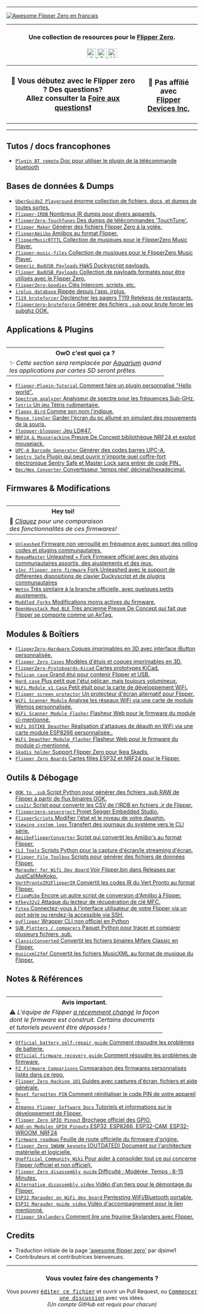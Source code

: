 <hr>

<a href="https://github.com/flipperzerofrancophone/awesome-flipperzero-french/">
  <img src="https://user-images.githubusercontent.com/8518150/158502722-2532719c-a680-4405-b230-d45474a5decd.png" align="center" alt="Awesome Flipper Zero en français" title="Awesome Flipper Zero en français">
</a>

<hr>

<h3 align="center">
  Une collection de resources pour le <a href="https://flipperzero.one">Flipper Zero</a>.<br><br>
  <a href="#">
    <img src="https://awesome.re/badge.svg" alt="Awesome" height=24>
    <img src="https://img.shields.io/badge/Powered%20by-Dolphins-blue" alt="Powered by dolphins" height=24>
    <img src="https://img.shields.io/badge/Hack-The%20Planet-orange" alt="Hack the planet" height=24>
  </a>
</h3>

<table align="center"><tr>
  <td>
    <h3 align="center">
    👋 Vous d&eacute;butez avec le Flipper zero ? Des questions?<br>
    Allez consulter la <a href="https://github.com/flipperzerofrancophone/awesome-flipperzero-french/blob/main/FAQ.md">Foire aux questions</a>❗
    </h3>
  </td>
  <td>
    <h3 align="center">
    🚫 Pas affili&eacute; avec<br>
    <a href="https://www.flipperdevices.com/">Flipper Devices Inc.</a>
    </h3>
  </td>
</tr></table>

<hr>

<!-- DO NOT MODIFY ABOVE -->

## Tutos / docs francophones

- [`Plugin BT remote` Doc pour utiliser le plugin de la télécommande bluetooth](https://github.com/flipperzerofrancophone/awesome-flipperzero-french/blob/main/T%C3%A9l%C3%A9commandeBluetooth.md)

## Bases de données & Dumps

- [`UberGuidoZ Playground` &eacute;norme collection de fichiers, docs, et dumps de toutes sortes.](https://github.com/UberGuidoZ/Flipper)
- [`Flipper-IRDB` Nombreux IR dumps pour divers appareils.](https://github.com/logickworkshop/Flipper-IRDB)
- [`FlipperZero-TouchTunes` Des dumps de t&eacute;l&eacute;commandes 'TouchTune'.](https://github.com/jimilinuxguy/flipperzero-touchtunes)
- [`Flipper Maker` G&eacute;n&eacute;rer des fichiers Flipper Zero &agrave; la vol&eacute;e.](https://flippermaker.github.io/)
- [`FlipperAmiibo` Amiibos au format Flipper.](https://github.com/Gioman101/FlipperAmiibo)
- [`FlipperMusicRTTTL` Collection de musiques pour le FlipperZero Music Player.](https://github.com/neverfa11ing/FlipperMusicRTTTL)
- [`flipper-music-files` Collection de musiques pour le FlipperZero Music Player.](https://github.com/Tonsil/flipper-music-files)
- [`Generic BadUSB Payloads` Hak5 Duckyscript payloads.](https://github.com/nocomp/Flipper_Zero_Badusb_hack5_payloads)
- [`Flipper BadUSB Payloads` Collection de payloads format&eacute;s pour &ecirc;tre utilis&eacute;s avec le Flipper Zero.](https://github.com/I-Am-Jakoby/Flipper-Zero-BadUSB)
- [`FlipperZero-Goodies` Cl&eacute;s Intercom, scripts, etc.](https://github.com/wetox-team/flipperzero-goodies)
- [`irplus database` Ripp&eacute;e depuis l'app. irplus.](https://github.com/sasiplavnik/Flipper-IRDB)
- [`T119 bruteforcer` D&eacute;clencher les pagers T119 Retekess de restaurants.](https://github.com/xb8/t119bruteforcer)
- [`flipperzero-bruteforce` Générer des fichiers `.sub` pour brute forcer les subghz OOK.](https://github.com/tobiabocchi/flipperzero-bruteforce)

## Applications & Plugins

<table align="right">
  <tr><th><strong>OwO c'est quoi &ccedil;a ?</strong></th></tr>
  <tr><td>✨ <em>Cette section sera remplac&eacute;e par <a href="https://github.com/flipper-aquarium">Aquarium</a> quand<br> les applications par cartes SD seront pr&ecirc;tes.</em></td></tr>
</table>

- [`Flipper-Plugin-Tutorial` Comment faire un plugin personnalis&eacute; "Hello world".](https://github.com/mfulz/Flipper-Plugin-Tutorial)
- [`Spectrum analyzer` Analyseur de spectre pour les fréquences Sub-GHz.](https://github.com/jolcese/flipperzero-firmware/tree/spectrum/applications/spectrum_analyzer)
- [`Tetris` Un jeu T&eacute;tris rudimentaire.](https://github.com/jeffplang/flipperzero-firmware/tree/tetris_game/applications/tetris_game)
- [`Flappy Bird` Comme son nom l'indique.](https://github.com/DroomOne/flipperzero-firmware/tree/dev/applications%2Fflappy_bird)
- [`Mouse jiggler` Garder l'&eacute;cran du pc allum&eacute; en simulant des mouvements de la souris.](https://github.com/MuddledBox/flipperzero-firmware/tree/Mouse_Jiggler/applications/mouse_jiggler)
- [`floopper-bloopper` Jeu LD#47.](https://github.com/glitchcore/floopper-bloopper)
- [`NRF24 & Mousejacking` Preuve De Concept biblioth&egrave;que NRF24 et exploit mousejack.](https://github.com/mothball187/flipperzero-nrf24)
- [`UPC-A Barcode Generator` Générer des codes barres UPC-A.](https://github.com/McAzzaMan/flipperzero-firmware/tree/UPC-A_Barcode_Generator/applications/barcode_generator)
- [`Sentry Safe` Plugin qui peut ouvrir n'importe quel coffre-fort électronique Sentry Safe et Master Lock sans entrer de code PIN..](https://github.com/H4ckd4ddy/flipperzero-sentry-safe-plugin)
- [`Dec/Hex Converter` Convertisseur 'temps r&eacute;el' d&eacute;cimal/hexad&eacute;cimal.](https://github.com/theisolinearchip/flipperzero_stuff/tree/main/applications/dec_hex_converter)

## Firmwares & Modifications

<table align="right">
  <tr><th><strong>Hey toi!</strong></th></tr>
  <tr><td>🔰 <em><a href="https://github.com/flipperzerofrancophone/awesome-flipperzero-french/blob/main/Firmwares.md">Cliquez</a> pour une comparaison<br>des fonctionnalit&eacute;s de ces firmwares!</em></td></tr>
</table>

- [`Unleashed` Firmware non verrouillé en fréquence avec support des rolling codes et plugins communautaires.](https://github.com/Eng1n33r/flipperzero-firmware)
- [`RogueMaster` Unleashed + Fork Firmware officiel avec des plugins communautaires assortis, des ajustements et des jeux.](https://github.com/RogueMaster/flipperzero-firmware-wPlugins)
- [`v1nc flipper zero firmware` Fork Unleashed avec le support de différentes dispositions de clavier Duckyscript et de plugins communautaires](https://github.com/v1nc/flipperzero-firmware)
- [`Wetox` Très similaire à la branche officielle, avec quelques petits ajustements.](https://github.com/wetox-team/flipperzero-firmware)
- [`Muddled Forks` Modifications moins actives du firmware.](https://github.com/MuddledBox/flipperzero-firmware/tree/muddled_dev)
- [`OpenHaystack Mod BLE` Très ancienne Preuve De Concept qui fait que Flipper se comporte comme un AirTag.](https://github.com/AlexStrNik/flipperzero-firmware)

## Modules & Boîtiers

- [`FlipperZero-Hardware` Coques imprimables en 3D avec interface iButton personnalisée.](https://github.com/s0ko1ex/FlipperZero-Hardware)
- [`Flipper Zero Cases` Modèles d'étuis et coques imprimables en 3D.](https://github.com/MuddledBox/FlipperZeroCases)
- [`FlipperZero-Protoboards-Kicad` Cartes prototypes KiCad.](https://github.com/lomalkin/flipperzero-protoboards-kicad)
- [`Pelican case` Grand étui pour contenir Flipper et USB.](https://www.printables.com/model/204882-flipper-zero-case)
- [`Hard case` Plus petit que l'étui pélican, mais toujours volumineux.](https://www.thingiverse.com/thing:5387015)
- [`WiFi Module v1 Case` Petit étuit pour la carte de développement WiFi.](https://www.printables.com/model/179910-case-for-flipper-zero-wi-fi-module-v1)
- [`Flipper screen protector` Un protecteur d'écran alternatif pour Flipper.](https://www.photodon.com/p/2419-01.html)
- [`WiFi Scanner Module` Analyse les réseaux WiFi via une carte de module Wemos personnalisée.](https://github.com/SequoiaSan/FlipperZero-WiFi-Scanner_Module)
- [`WiFi Scanner Module Flasher` Flasheur Web pour le firmware du module ci-mentionné.](https://sequoiasan.github.io/FlipperZero-WiFi-Scanner_Module/)
- [`WiFi DSTIKE Deauther` Réalisation d'attaques de déauth en WiFi via une carte module ESP8266 personnalisée..](https://github.com/SequoiaSan/FlipperZero-Wifi-ESP8266-Deauther-Module)
- [`WiFi Deauther Module Flasher` Flasheur Web pour le firmware du module ci-mentionné.](https://sequoiasan.github.io/FlipperZero-Wifi-ESP8266-Deauther-Module/)
- [`Skadis holder` Support Flipper Zero pour Ikea Skadis.](https://www.thingiverse.com/thing:5434476)
- [`Flipper Zero Boards` Cartes filles ESP32 et NRF24 pour le Flipper.](https://github.com/DrB0rk/Flipper-Zero-Boards)

## Outils & Débogage

- [`OOK to .sub` Script Python pour générer des fichiers .sub RAW de Flipper à partir de flux binaires OOK.](https://gist.github.com/jinschoi/f39dbd82e4e3d99d32ab6a9b8dfc2f55)
- [`csv2ir` Script pour convertir les CSV de l'IRDB en fichiers .ir de Flipper.](https://github.com/Spexivus/csv2ir)
- [`flipperzero-sesproject` Projet Segger Embedded Studio.](https://github.com/hedger/flipperzero-sesproject)
- [`FlipperScripts` Modifier l'état et le niveau de votre dauphin.](https://github.com/DroomOne/FlipperScripts)
- [`Viewing system logs` Transfert des journaux du système vers le CLI série.](https://gist.github.com/jaflo/50c35c46f3ecada7a18c9e5cc203a3f8)
- [`AmiiboFlipperConverter` Script qui convertit les Amiibo's au format Flipper.](https://github.com/Lucaslhm/AmiiboFlipperConverter/)
- [`CLI Tools` Scripts Python pour la capture d'écran/le streaming d'écran.](https://github.com/lomalkin/flipperzero-cli-tools)
- [`Flipper File Toolbox` Scripts pour générer des fichiers de données Flipper.](https://github.com/evilpete/flipper_toolbox)
- [`Marauder for Wifi Dev Board` Voir Flipper.bin dans Releases par JustCallMeKoko.](https://github.com/justcallmekoko/ESP32Marauder)
- [`VertProntoIR2FlipperIR` Convertit les codes IR du Vert Pronto au format Flipper.](https://github.com/SkeletonMan03/VertProntoIR2FlipperIR)
- [`FlippMibo` Encore un autre script de conversion d'Amiibo à Flipper.](https://github.com/0xz00n/FlipMiibo)
- [`mfkey32v2` Attaque du lecteur de récupération de clé MFC.](https://github.com/equipter/mfkey32v2)
- [`Fztea` Connectez-vous à l'interface utilisateur de votre Flipper via un port série ou rendez-la accessible via SSH.](https://github.com/jon4hz/fztea)
- [`pyFlipper` Wrapper CLI non officiel en Python](https://github.com/wh00hw/pyFlipper)
- [`SUB Plotters / comparers` Paquet Python pour tracer et comparer plusieurs fichiers .sub.](https://github.com/ShotokanZH/flipper_sub_plotters_comparers)
- [`ClassicConverted` Convertit les fichiers binaires Mifare Classic en Flipper.](https://github.com/equipter/ClassicConverter)
- [`musicxml2fmf` Convertit les fichiers MusicXML au format de musique du Flipper.](https://github.com/white-gecko/musicxml2fmf)

## Notes & Références

<table align="right">
  <tr><th><strong>Avis important.</strong></th></tr>
  <tr><td>⚠️ <em>L'équipe de Flipper <a href="https://github.com/flipperdevices/flipperzero-firmware/pull/1269">a récemment changé</a> la façon <br>dont le firmware est construit. Certains documents <br>et tutoriels peuvent être dépassés !</em></td></tr>
</table>

- [`Official battery self-repair guide` Comment résoudre les problèmes de batterie.](https://cdn.flipperzero.one/self-repair-guide.pdf)
- [`Official firmware recovery guide` Comment résoudre les problèmes de firmware.](https://docs.flipperzero.one/basics/firmware-update/firmware-recovery)
- [`FZ Firmware Comparisons` Comparaison des firmwares personnalisés listés dans ce repo.](https://github.com/flipperzerofrancophone/awesome-flipperzero-french/blob/main/Firmwares.md)
- [`Flipper Zero Hacking 101` Guides avec captures d'écran, fichiers et aide générale.](https://flipper.pingywon.com/)
- [`Reset forgotten PIN` Comment réinitialiser le code PIN de votre appareil ?.](https://gist.github.com/djsime1/18d73b981249859f17aab3e2bfd2b600)
- [`Atmanos Flipper Software Docs` Tutoriels et informations sur le développement de Flipper.](https://flipper.atmanos.com/docs/overview/intro)
- [`Flipper Zero GPIO Pinout` Brochage officiel des GPIO.](https://miro.com/app/board/uXjVO_LaYYI=/?moveToWidget=3458764522696947614&cot=10)
- [`Add-on Modules GPIO Pinouts` ESP32, ESP8266, ESP32-CAM, ESP32-WROOM, NRF24](https://github.com/UberGuidoZ/Flipper/tree/main/GPIO)
- [`Firmware roadmap` Feuille de route officielle du firmware d'origine.](https://miro.com/app/board/uXjVO_3D6xU=/?moveToWidget=3458764522498020058&cot=14)
- [`Flipper Zero SW&HW keynote` (OUTDATED) Document sur l'architecture matérielle et logicielle.](https://miro.com/app/board/o9J_l1XZfbw=/?moveToWidget=3458764514405659414&cot=14)
- [`Unofficial Community Wiki` Pour aider à consolider tout ce qui concerne Flipper (officiel et non officiel).](https://flipperzero.miraheze.org/wiki/Main_Page)
- [`Flipper Zero disassembly guide` Difficulté : Modérée, Temps : 8-15 Minutes.](https://www.ifixit.com/Guide/Flipper+Zero+Disassembly/151455)
- [`Alternative disassembly video` Vidéo d'un tiers pour le démontage du Flipper.](https://youtu.be/38pHe7M4vl8)
- [`ESP32 Marauder on WiFi dev board` Pentesting WiFi/Bluetooth portable.](https://github.com/justcallmekoko/ESP32Marauder/wiki/flipper-zero)
- [`ESP32 Marauder guide video` Vidéo d'accompagnement pour le lien mentionné.](https://youtu.be/_YLTpNo5xa0)
- [`Flipper Skylanders` Comment lire une figurine Skylanders avec Flipper.](https://github.com/V0lk3n/Flipper-Skylanders)

## Credits

- Traduction initiale de la page ['awesome flipper zero'](https://github.com/djsime1/awesome-flipperzero/) par djsime1
- Contributeurs et contributrices bienvenues.
  <!-- DO NOT MODIFY BELOW -->

<hr>
<h3 align="center">Vous voulez faire des changements ?</h3>
<div align="center">
  Vous pouvez <kbd><a href="https://github.com/flipperzerofrancophone/awesome-flipperzero-french/edit/main/README.md">&eacute;diter ce fichier</a></kbd> et ouvrir un Pull Request,
  ou <kbd><a href="https://github.com/flipperzerofrancophone/awesome-flipperzero-french/discussions">Commencer une discussion</a></kbd> avec vos id&eacute;es.<br>
  <em>(Un compte GitHub est requis pour chacun)</em>
</div>
